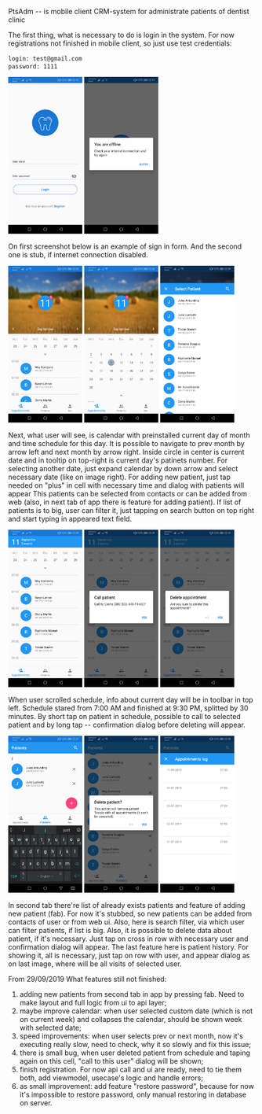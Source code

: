 PtsAdm -- is mobile client CRM-system for administrate patients of dentist clinic

The first thing, what is necessary to do is login in the system. For now registrations not finished in mobile client, so just use test credentials: 
```
login: test@gmail.com
password: 1111
```
<img src="./screenshots/1.1.png" width="30%" height="30%" /> <img src="./screenshots/1.2.png" width="30%" height="30%" />

On first screenshot below is an example of sign in form. And the second one is stub, if internet connection disabled.

<img src="./screenshots/2.png" width="30%" height="30%" /> <img src="./screenshots/3.png" width="30%" height="30%" /> <img src="./screenshots/5.png" width="30%" height="30%" />

Next, what user will see, is calendar with preinstalled current day of month and time schedule for this day. It is possible to navigate to prev month by arrow left and next month by arrow right. Inside circle in center is current date and in tooltip on top-right is current day's patinets number. For selecting another date, just expand calendar by down arrow and select necessary date (like on image right). For adding new patient, just tap needed on "plus" in cell with necessary time and dialog with patients will appear This patients can be selected from contacts or can be added from web (also, in next tab of app there is feature for adding patient). If list of patients is to big, user can filter it, just tapping on search button on top right and start typing in appeared text field.

<img src="./screenshots/4.1.png" width="30%" height="30%" /> <img src="./screenshots/4.2.png" width="30%" height="30%" /> <img src="./screenshots/4.3.png" width="30%" height="30%" />

When user scrolled schedule, info about current day will be in toolbar in top left. Schedule stared from 7:00 AM and finished at 9:30 PM, splitted by 30 minutes. By short tap on patient in schedule, possible to call to selected patient and by long tap -- confirmation dialog before deleting will appear.

<img src="./screenshots/6.1.png" width="30%" height="30%" /> <img src="./screenshots/6.2.png" width="30%" height="30%" /> <img src="./screenshots/7.png" width="30%" height="30%" />

In second tab there're list of already exists patients and feature of adding new patient (fab). For now it's stubbed, so new patients can be added from contacts of user or from web ui. Also, here is search filter, via which user can filter patients, if list is big. Also, it is possible to delete data about patient, if it's necessary. Just tap on cross in row with necessary user and confirmation dialog will appear. The last feature here is patient history. For showing it, all is necessary, just tap on row with user, and appear dialog as on last image, where will be all visits of selected user.


From 29/09/2019 What features still not finished:
1) adding new patients from second tab in app by pressing fab. Need to make layout and full logic from ui to api layer;
2) maybe improve calendar: when user selected custom date (which is not on current week) and collapses the calendar, should be shown week with selected date;
3) speed improvements: when user selects prev or next month, now it's executing really slow, need to check, why it so slowly and fix this issue;
4) there is small bug, when user deleted patient from schedule and taping again on this cell, "call to this user" dialog will be shown;
5) finish registration. For now api call and ui are ready, need to tie them both, add viewmodel, usecase's logic and handle errors;
6) as small improvement: add feature "restore password", because for now it's impossible to restore password, only manual restoring in database on server.
